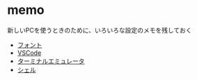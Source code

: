 # memo
新しいPCを使うときのために、いろいろな設定のメモを残しておく
- [フォント](./font.md)
- [VSCode](./VScode.md)
- [ターミナルエミュレータ](./terminal.md)
- [シェル](./shell_setting.md)
